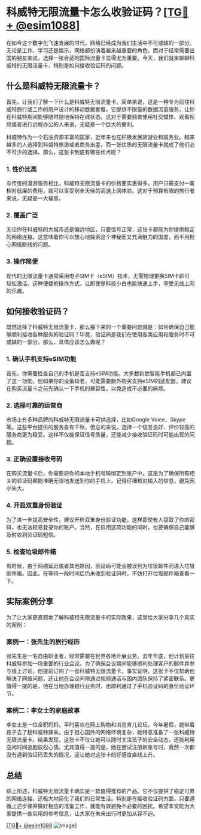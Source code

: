 # 科威特无限流量卡怎么收验证码？[[TG💪+ @esim1088](https://t.me/s/esim1088)]

在如今这个数字化飞速发展的时代，网络已经成为我们生活中不可或缺的一部分。无论是工作、学习还是娱乐，网络都扮演着越来越重要的角色。而对于经常需要出国的朋友来说，选择一张合适的国际流量卡显得尤为重要。今天，我们就来聊聊科威特的无限流量卡，特别是如何接收验证码的问题。

## 什么是科威特无限流量卡？

首先，让我们了解一下什么是科威特无限流量卡。简单来说，这是一种专为前往科威特旅行或工作的用户设计的移动数据套餐。它提供不限量的数据流量服务，让你在科威特期间能够随时随地保持在线状态。这对于需要频繁使用社交媒体、观看视频或者进行远程办公的人来说，无疑是一个巨大的便利。

科威特作为一个石油资源丰富的国家，近年来也在积极发展旅游业和服务业。越来越多的人选择到科威特旅游或者商务出差，而一张优质的无限流量卡就成了他们必不可少的选择。那么，这张卡到底有哪些优点呢？

### 1. **性价比高**
与传统的漫游服务相比，科威特无限流量卡的价格要实惠得多。用户只需支付一笔相对低廉的费用，就可以享受到全天候的高速上网体验。这对于预算有限的旅行者来说，无疑是一大福音。

### 2. **覆盖广泛**
无论你在科威特的大城市还是偏远地区，只要信号正常，这张卡都能为你提供稳定的网络连接。这意味着你可以放心地探索这个神秘而又充满魅力的国度，而不用担心网络断线的问题。

### 3. **操作简便**
现代的无限流量卡通常采用电子SIM卡（eSIM）技术，无需物理更换SIM卡即可轻松激活。这种便捷的操作方式，让即使是科技小白也能快速上手，享受无线上网的乐趣。

## 如何接收验证码？

既然选择了科威特无限流量卡，那么接下来的一个重要问题就是：如何确保自己能够顺利接收各种服务的验证码？毕竟，验证码是我们在使用各类应用和服务时不可或缺的一部分。那么，具体应该怎么做呢？

### 1. **确认手机支持eSIM功能**
首先，你需要检查自己的手机是否支持eSIM功能。大多数新款智能手机都已内置了这一功能，但如果你的设备较老，可能需要额外购买支持eSIM的适配器。建议在购买流量卡之前先确认一下手机的兼容性，以免造成不必要的麻烦。

### 2. **选择可靠的运营商**
市场上有多种品牌的科威特无限流量卡可供选择，比如Google Voice、Skype等。这些平台提供的服务各有千秋，但总的来说，选择一个信誉良好、评价较高的服务商更为稳妥。这样不仅能保证信号质量，还能减少接收验证码时可能出现的问题。

### 3. **正确设置接收号码**
在购买流量卡后，你需要将你的本地手机号码绑定到账户中。这是为了确保所有相关的验证码都能准确无误地发送到你的手机上。记得仔细核对输入的信息，避免因小失大。

### 4. **开启双重身份验证**
为了进一步提高安全性，建议开启双重身份验证功能。这样即使有人窃取了你的密码，也无法轻易登录你的账户。当然，在启用这项功能的同时，也要确保自己能够及时收到验证码短信。

### 5. **检查垃圾邮件箱**
有时候，由于网络延迟或者其他原因，验证码可能会被误判为垃圾邮件而进入垃圾邮件箱。因此，在等待一段时间后仍未收到验证码时，不妨打开垃圾邮件箱查看一下。

## 实际案例分享

为了让大家更直观地了解科威特无限流量卡的实际效果，这里给大家分享几个真实的案例：

### 案例一：张先生的旅行经历
张先生是一名自由职业者，经常需要在世界各地开展业务。去年年底，他计划前往科威特参加一场重要的行业会议。为了确保会议期间能够顺利处理客户的邮件并参与线上讨论，他提前订购了一张科威特无限流量卡。事实证明，这张卡不仅帮助他解决了网络问题，还让他在会议间隙通过视频通话与国内团队保持了紧密联系。更值得一提的是，他在当地办理银行业务时，也顺利通过了手机验证码的身份验证环节。

### 案例二：李女士的家庭故事
李女士是一位全职妈妈，平时喜欢在网上购物和浏览育儿论坛。今年暑假，她带着孩子去了趟科威特探亲。由于担心国外的网络环境复杂，她特意准备了一张科威特无限流量卡。结果发现，这张卡不仅让她可以随时关注孩子的安全动态，还能利用空闲时间追剧放松心情。尤其值得一提的是，她在尝试注册新账号时，竟然一次都没有遇到验证码丢失的情况，这让她对这张卡的好感度直线上升。

## 总结

综上所述，科威特无限流量卡确实是一款值得推荐的产品。它不仅提供了稳定可靠的网络连接，还极大地简化了我们的日常生活。特别是在接收验证码方面，只要遵循上述步骤并做好相应的准备工作，就能有效避免不必要的困扰。希望本文能为大家提供一些实用的参考信息，让大家在未来出行时更加从容不迫。

[[TG💪+ @esim1088](https://t.me/s/esim1088) ![Image](https://i.postimg.cc/4NQfJmqS/Snipaste-2025-05-13-00-14-12.png)]